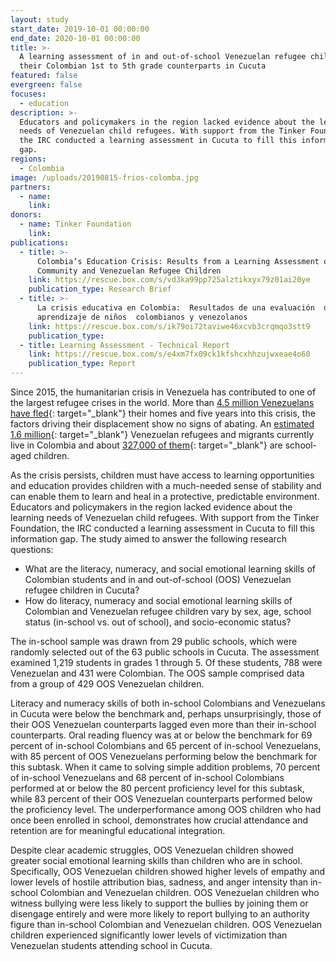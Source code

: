 ```yaml
---
layout: study
start_date: 2019-10-01 00:00:00
end_date: 2020-10-01 00:00:00
title: >-
  A learning assessment of in and out-of-school Venezuelan refugee children and
  their Colombian 1st to 5th grade counterparts in Cucuta
featured: false
evergreen: false
focuses:
  - education
description: >-
  Educators and policymakers in the region lacked evidence about the learning
  needs of Venezuelan child refugees. With support from the Tinker Foundation,
  the IRC conducted a learning assessment in Cucuta to fill this information
  gap.
regions:
  - Colombia
image: /uploads/20190815-frios-colomba.jpg
partners:
  - name:
    link:
donors:
  - name: Tinker Foundation
    link:
publications:
  - title: >-
      Colombia’s Education Crisis: Results from a Learning Assessment of Host
      Community and Venezuelan Refugee Children
    link: https://rescue.box.com/s/vd3ka99pp725alztikxyx79z01ai20ye
    publication_type: Research Brief
  - title: >-
      La crisis educativa en Colombia:  Resultados de una evaluación  del
      aprendizaje de niños  colombianos y venezolanos
    link: https://rescue.box.com/s/ik79oi72taviwe46xcvb3crqmqo3stt9
    publication_type:
  - title: Learning Assessment - Technical Report
    link: https://rescue.box.com/s/e4xm7fx09ck1kfshcxhhzujwxeae4o60
    publication_type: Report
---
```

Since 2015, the humanitarian crisis in Venezuela has contributed to one of the largest refugee crises in the world. More than [4\.5 million Venezuelans have fled](https://www.unhcr.org/en-us/venezuela-emergency.html){: target="_blank"} their homes and five years into this crisis, the factors driving their displacement show no signs of abating. An [estimated 1.6 million](https://www.unhcr.org/en-us/news/briefing/2020/2/5e3930db4/unhcr-welcomes-colombias-decision-regularize-stay-venezuelans-country.html){: target="_blank"} Venezuelan refugees and migrants currently live in Colombia and about [327,000 of them](https://www.unicef.org/lac/en/press-releases/more-300000-venezuelan-children-colombia-need-humanitarian-assistance-unicef){: target="_blank"} are school-aged children.

As the crisis persists, children must have access to learning opportunities and education provides children with a much-needed sense of stability and can enable them to learn and heal in a protective, predictable environment. Educators and policymakers in the region lacked evidence about the learning needs of Venezuelan child refugees. With support from the Tinker Foundation, the IRC conducted a learning assessment in Cucuta to fill this information gap. The study aimed to answer the following research questions:

* What are the literacy, numeracy, and social emotional learning skills of Colombian students and in and out-of-school (OOS) Venezuelan refugee children in Cucuta?
* How do literacy, numeracy and social emotional learning skills of Colombian and Venezuelan refugee children vary by sex, age, school status (in-school vs. out of school), and socio-economic status?

The in-school sample was drawn from 29 public schools, which were randomly selected out of the 63 public schools in Cucuta. The assessment examined 1,219 students in grades 1 through 5. Of these students, 788 were Venezuelan and 431 were Colombian. The OOS sample comprised data from a group of 429 OOS Venezuelan children.

Literacy and numeracy skills of both in-school Colombians and Venezuelans in Cucuta were below the benchmark and, perhaps unsurprisingly, those of their OOS Venezuelan counterparts lagged even more than their in-school counterparts. Oral reading fluency was at or below the benchmark for 69 percent of in-school Colombians and 65 percent of in-school Venezuelans, with 85 percent of OOS Venezuelans performing below the benchmark for this subtask. When it came to solving simple addition problems, 70 percent of in-school Venezuelans and 68 percent of in-school Colombians performed at or below the 80 percent proficiency level for this subtask, while 83 percent of their OOS Venezuelan counterparts performed below the proficiency level. The underperformance among OOS children who had once been enrolled in school, demonstrates how crucial attendance and retention are for meaningful educational integration.

Despite clear academic struggles, OOS Venezuelan children showed greater social emotional learning skills than children who are in school. Specifically, OOS Venezuelan children showed higher levels of empathy and lower levels of hostile attribution bias, sadness, and anger intensity than in-school Colombian and Venezuelan children. OOS Venezuelan children who witness bullying were less likely to support the bullies by joining them or disengage entirely and were more likely to report bullying to an authority figure than in-school Colombian and Venezuelan children. OOS Venezuelan children experienced significantly lower levels of victimization than Venezuelan students attending school in Cucuta.